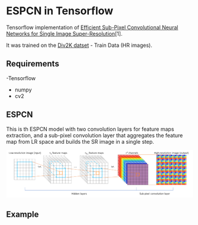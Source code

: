 # ESPCN in Tensorflow

Tensorflow implementation of [Efficient Sub-Pixel Convolutional Neural Networks for Single Image Super-Resolution](https://www.cv-foundation.org/openaccess/content_cvpr_2016/papers/Shi_Real-Time_Single_Image_CVPR_2016_paper.pdf)[1].

It was trained on the [Div2K datset](https://data.vision.ee.ethz.ch/cvl/DIV2K/) - Train Data (HR images).

## Requirements
-Tensorflow
- numpy
- cv2

## ESPCN
This is th ESPCN model with two convolution layers for feature maps extraction, and a sub-pixel convolution layer that aggregates the feature map from LR space and builds the SR image in a single step.

![Alt text](images/ESPCN.png?raw=true "ESPCN architecture")

## Example
